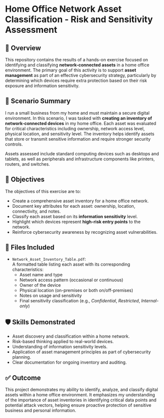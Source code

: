 # Home Office Network Asset Classification - Risk and Sensitivity Assessment

## 📌 Overview

This repository contains the results of a hands-on exercise focused on identifying and classifying **network-connected assets** in a home office environment. The primary goal of this activity is to support **asset management** as part of an effective cybersecurity strategy, particularly by determining which devices require extra protection based on their risk exposure and information sensitivity.

## 🧩 Scenario Summary

I run a small business from my home and must maintain a secure digital environment. In this scenario, I was tasked with **creating an inventory of network-connected devices** in my home office. Each asset was evaluated for critical characteristics including ownership, network access level, physical location, and sensitivity level. The inventory helps identify assets that store or transmit sensitive information and require stronger security controls.

Assets assessed include standard computing devices such as desktops and tablets, as well as peripherals and infrastructure components like printers, routers, and switches.

## 🎯 Objectives

The objectives of this exercise are to:

- Create a comprehensive asset inventory for a home office network.
- Document key attributes for each asset: ownership, location, connectivity, and notes.
- Classify each asset based on its **information sensitivity** level.
- Highlight which devices represent **high-risk entry points** to the network.
- Reinforce cybersecurity awareness by recognizing asset vulnerabilities.

## 📁 Files Included

- `Network_Asset_Inventory_Table.pdf`:  
  A formatted table listing each asset with its corresponding characteristics:
  - Asset name and type  
  - Network access pattern (occasional or continuous)  
  - Owner of the device  
  - Physical location (on-premises or both on/off-premises)  
  - Notes on usage and sensitivity  
  - Final sensitivity classification (e.g., *Confidential*, *Restricted*, *Internal-only*)

## 🛡️ Skills Demonstrated

- Asset discovery and classification within a home network.
- Risk-based thinking applied to real-world devices.
- Understanding of information sensitivity levels.
- Application of asset management principles as part of cybersecurity planning.
- Clear documentation for ongoing inventory and auditing.

## ✅ Outcome

This project demonstrates my ability to identify, analyze, and classify digital assets within a home office environment. It emphasizes my understanding of the importance of asset inventories in identifying critical data points and potential attack vectors, helping ensure proactive protection of sensitive business and personal information.
